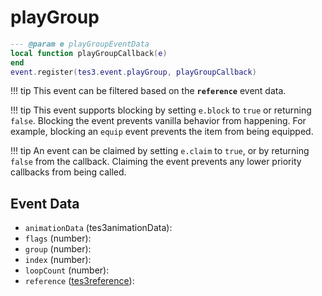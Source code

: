 <!---
	This file is autogenerated. Do not edit this file manually. Your changes will be ignored.
	More information: https://github.com/MWSE/MWSE/tree/master/docs
-->

# playGroup



```lua
--- @param e playGroupEventData
local function playGroupCallback(e)
end
event.register(tes3.event.playGroup, playGroupCallback)
```

!!! tip
	This event can be filtered based on the **`reference`** event data.

!!! tip
	This event supports blocking by setting `e.block` to `true` or returning `false`. Blocking the event prevents vanilla behavior from happening. For example, blocking an `equip` event prevents the item from being equipped.

!!! tip
	An event can be claimed by setting `e.claim` to `true`, or by returning `false` from the callback. Claiming the event prevents any lower priority callbacks from being called.

## Event Data

* `animationData` (tes3animationData): 
* `flags` (number): 
* `group` (number): 
* `index` (number): 
* `loopCount` (number): 
* `reference` ([tes3reference](../../types/tes3reference)): 

